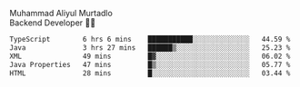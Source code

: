 Muhammad Aliyul Murtadlo
<br>
Backend Developer 👨‍💻
<br>
<!--START_SECTION:waka-->

```txt
TypeScript        6 hrs 6 mins    ███████████░░░░░░░░░░░░░░   44.59 %
Java              3 hrs 27 mins   ██████▒░░░░░░░░░░░░░░░░░░   25.23 %
XML               49 mins         █▓░░░░░░░░░░░░░░░░░░░░░░░   06.02 %
Java Properties   47 mins         █▒░░░░░░░░░░░░░░░░░░░░░░░   05.77 %
HTML              28 mins         █░░░░░░░░░░░░░░░░░░░░░░░░   03.44 %
```

<!--END_SECTION:waka-->
